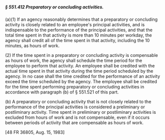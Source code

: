 ##### § 551.412 Preparatory or concluding activities. #####

(a)(1) If an agency reasonably determines that a preparatory or concluding activity is closely related to an employee's principal activities, and is indispensable to the performance of the principal activities, and that the total time spent in that activity is more than 10 minutes per workday, the agency shall credit all of the time spent in that activity, including the 10 minutes, as hours of work.

(2) If the time spent in a preparatory or concluding activity is compensable as hours of work, the agency shall schedule the time period for the employee to perform that activity. An employee shall be credited with the actual time spent in that activity during the time period scheduled by the agency. In no case shall the time credited for the performance of an activity exceed the time scheduled by the agency. The employee shall be credited for the time spent performing preparatory or concluding activities in accordance with paragraph (b) of § 551.521 of this part.

(b) A preparatory or concluding activity that is not closely related to the performance of the principal activities is considered a preliminary or postliminary activity. Time spent in preliminary or postliminary activities is excluded from hours of work and is not compensable, even if it occurs between periods of activity that are compensable as hours of work.

[48 FR 36805, Aug. 15, 1983]